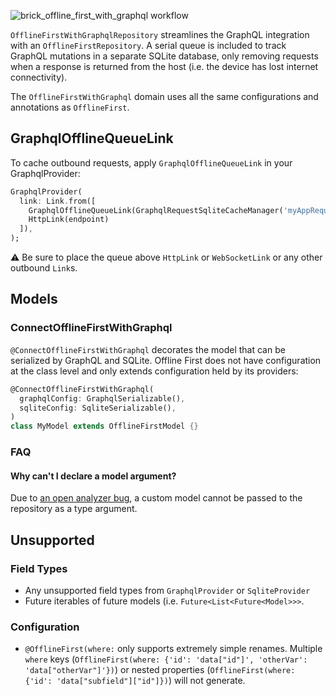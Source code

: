 ![brick_offline_first_with_graphql workflow](https://github.com/GetDutchie/brick/actions/workflows/brick_offline_first_with_graphql.yaml/badge.svg)

`OfflineFirstWithGraphqlRepository` streamlines the GraphQL integration with an `OfflineFirstRepository`. A serial queue is included to track GraphQL mutations in a separate SQLite database, only removing requests when a response is returned from the host (i.e. the device has lost internet connectivity).

The `OfflineFirstWithGraphql` domain uses all the same configurations and annotations as `OfflineFirst`.

## GraphqlOfflineQueueLink

To cache outbound requests, apply `GraphqlOfflineQueueLink` in your GraphqlProvider:

```dart
GraphqlProvider(
  link: Link.from([
    GraphqlOfflineQueueLink(GraphqlRequestSqliteCacheManager('myAppRequestQueue.sqlite')),
    HttpLink(endpoint)
  ]),
);
```

:warning: Be sure to place the queue above `HttpLink` or `WebSocketLink` or any other outbound `Link`s.

## Models

### ConnectOfflineFirstWithGraphql

`@ConnectOfflineFirstWithGraphql` decorates the model that can be serialized by GraphQL and SQLite. Offline First does not have configuration at the class level and only extends configuration held by its providers:

```dart
@ConnectOfflineFirstWithGraphql(
  graphqlConfig: GraphqlSerializable(),
  sqliteConfig: SqliteSerializable(),
)
class MyModel extends OfflineFirstModel {}
```

### FAQ

#### Why can't I declare a model argument?

Due to [an open analyzer bug](https://github.com/dart-lang/sdk/issues/38309), a custom model cannot be passed to the repository as a type argument.

## Unsupported

### Field Types

* Any unsupported field types from `GraphqlProvider` or `SqliteProvider`
* Future iterables of future models (i.e. `Future<List<Future<Model>>>`.

### Configuration

* `@OfflineFirst(where:` only supports extremely simple renames. Multiple `where` keys (`OfflineFirst(where: {'id': 'data["id"]', 'otherVar': 'data["otherVar"]'})`) or nested properties (`OfflineFirst(where: {'id': 'data["subfield"]["id"]})`) will not generate.
